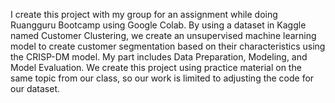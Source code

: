 I create this project with my group for an assignment while doing Ruangguru Bootcamp using Google Colab. By using a dataset in Kaggle named Customer Clustering, we create an unsupervised machine learning model to create customer segmentation based on their characteristics using the CRISP-DM model. My part includes Data Preparation, Modeling, and Model Evaluation. We create this project using practice material on the same topic from our class, so our work is limited to adjusting the code for our dataset.
